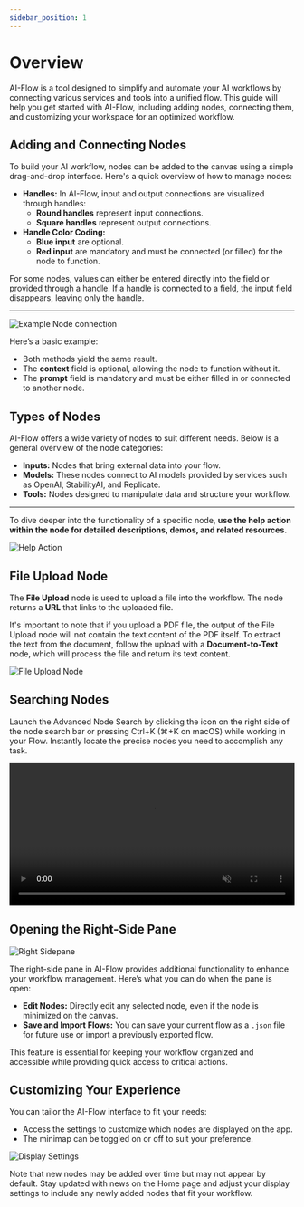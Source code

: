 ```yaml
---
sidebar_position: 1
---
```


# Overview

AI-Flow is a tool designed to simplify and automate your AI workflows by connecting various services and tools into a unified flow. This guide will help you get started with AI-Flow, including adding nodes, connecting them, and customizing your workspace for an optimized workflow.

## Adding and Connecting Nodes

To build your AI workflow, nodes can be added to the canvas using a simple drag-and-drop interface. Here's a quick overview of how to manage nodes:

- **Handles:** In AI-Flow, input and output connections are visualized through handles:
  - **Round handles** represent input connections.
  - **Square handles** represent output connections.
- **Handle Color Coding:**
  - **Blue input** are optional.
  - **Red input** are mandatory and must be connected (or filled) for the node to function.

For some nodes, values can either be entered directly into the field or provided through a handle. If a handle is connected to a field, the input field disappears, leaving only the handle.

---

![Example Node connection](/img/blog-images/getting-started-1.png)

Here’s a basic example:

- Both methods yield the same result.
- The **context** field is optional, allowing the node to function without it.
- The **prompt** field is mandatory and must be either filled in or connected to another node.

## Types of Nodes

AI-Flow offers a wide variety of nodes to suit different needs. Below is a general overview of the node categories:

- **Inputs:** Nodes that bring external data into your flow.
- **Models:** These nodes connect to AI models provided by services such as OpenAI, StabilityAI, and Replicate.
- **Tools:** Nodes designed to manipulate data and structure your workflow.

---

To dive deeper into the functionality of a specific node, **use the help action within the node for detailed descriptions, demos, and related resources.**

![Help Action](/img/blog-images/getting-started-2.gif)

## File Upload Node

The **File Upload** node is used to upload a file into the workflow. The node returns a **URL** that links to the uploaded file.

It's important to note that if you upload a PDF file, the output of the File Upload node will not contain the text content of the PDF itself. To extract the text from the document, follow the upload with a **Document-to-Text** node, which will process the file and return its text content.

![File Upload Node](/img/blog-images/summarize-doc-post.png)

## Searching Nodes

Launch the Advanced Node Search by clicking the icon on the right side of the node search bar or pressing Ctrl+K (⌘+K on macOS) while working in your Flow. Instantly locate the precise nodes you need to accomplish any task.

<video width="100%" autoplay muted playsinline loop>
  <source src="/img/page-images/how-to-use-nodes/search-nodes.mp4" type="video/mp4"/>
  Your browser does not support the video tag.
</video>

## Opening the Right-Side Pane

![Right Sidepane](/img/blog-images/sidepane-1.png)

The right-side pane in AI-Flow provides additional functionality to enhance your workflow management. Here’s what you can do when the pane is open:

- **Edit Nodes:** Directly edit any selected node, even if the node is minimized on the canvas.
- **Save and Import Flows:** You can save your current flow as a `.json` file for future use or import a previously exported flow.

This feature is essential for keeping your workflow organized and accessible while providing quick access to critical actions.

## Customizing Your Experience

You can tailor the AI-Flow interface to fit your needs:

- Access the settings to customize which nodes are displayed on the app.
- The minimap can be toggled on or off to suit your preference.

![Display Settings](/img/blog-images/display-settings-1.png)

Note that new nodes may be added over time but may not appear by default. Stay updated with news on the Home page and adjust your display settings to include any newly added nodes that fit your workflow.
